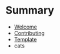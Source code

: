 # Summary

* [Welcome](README.md)
* [Contributing](CONTRIBUTING.MD)
* [Template](template.md)
* cats

